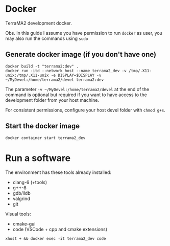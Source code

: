 # Docker
TerraMA2 development docker.

Obs. In this guide I assume you have permission to run `docker` as user, you may also run the commands using `sudo`

## Generate docker image (if you don't have one)

```
docker build -t "terrama2:dev" .
docker run -itd --network host --name terrama2_dev -v /tmp/.X11-unix:/tmp/.X11-unix -e DISPLAY=$DISPLAY -v ~/MyDevel:/home/terrama2/devel terrama2:dev
```

The parameter `-v ~/MyDevel:/home/terrama2/devel` at the end of the command is optional but required if you want to have access to the development folder from your host machine.

For consistent permissions, configure your host devel folder with `chmod g+s`.

## Start the docker image

```
docker container start terrama2_dev
```

# Run a software

The environment has these tools already installed:
  - clang-6 (+tools)
  - g++-8
  - gdb/lldb
  - valgrind
  - git

Visual tools:
  - cmake-gui
  - code (VSCode + cpp and cmake extensions)

```
xhost + && docker exec -it terrama2_dev code
```
